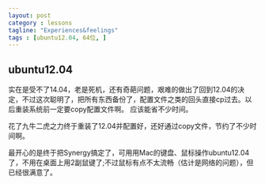 ```yaml
---
layout: post
category : lessons
tagline: "Experiences&feelings"
tags : [ubuntu12.04, 64位, ]
---
```



## ubuntu12.04
实在是受不了14.04，老是死机，还有奇葩问题，艰难的做出了回到12.04的决定，不过这次聪明了，把所有东西备份了，配置文件之类的回头直接cp过去。以后重装系统前一定要copy配置文件啊。
应该能省不少时间。

花了九牛二虎之力终于重装了12.04并配置好，还好通过copy文件，节约了不少时间啊。

最开心的是终于把Synergy搞定了，可用用Mac的键盘、鼠标操作ubuntu12.04了，不用在桌面上用2副鼠键了;不过鼠标有点不太流畅（估计是网络的问题），但已经很满意了。
